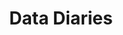---
ee_id: '11'
site: '1'
type: '2'
long_id: 2003-002 Data Diaries
url: 2003-002-data-diaries
year: '2003'
medium: 64 Videos
commission: Commissioned by New Radio and Performing Arts, Inc., (aka Ether-Ore),
  for its Turbulence website
add_credit:
dims:
pitch: "​Computer memory interpreted as video. ps - Site doesn’t work anymore, so
  click at your own peril! SMH. "
ps: Rhizome got this working again! OMG. Info <a href="https://anthology.rhizome.org/data-diaries-2003"
  target="_blank">here</a>.&nbsp;
live_url: http://archive.rhizome.org/anthology/data-diaries.html
related:
title: Data Diaries
youtube:
imgs: data-diaries-2003-002-still-1-database-ih.jpg
subheading:
year2: '2003'
download:
add_credits:
related_code:
! '':
layout: things-i-made
---